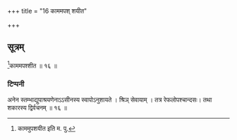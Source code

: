 +++
title = "16 काममपश् शयीत"

+++

## सूत्रम्
[^२]काममपश्शीत ॥ १६ ॥  
### टिप्पनी
अनेन स्तम्भाद्युपाश्रयणेनाऽऽसीनस्य स्वापोऽनुशायते । श्रिञ् सेवायाम् । तत्र रेफलोपश्चान्दसः। तथा शकारस्य द्विर्वचनम् ॥ १६ ॥  

[^२]: काममुपशयीत इति म. पु.
